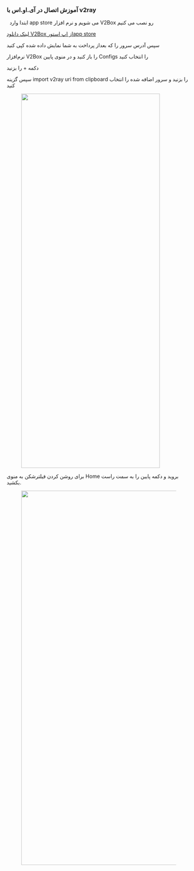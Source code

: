 <span data-post-id="1053" class="insert-page insert-page-1053 "><!-- wp:paragraph -->
<h3><strong>آموزش اتصال در آی.او.اس با v2ray</strong></h3>
<p>&nbsp; ابتدا وارد app store می شویم و نرم افزار V2Box رو نصب می کنیم</p>
<!-- /wp:paragraph -->

<!-- wp:paragraph -->
<p><a href="https://apps.apple.com/ae/app/v2box-v2ray-client/id6446814690">لینک دانلود V2Box از اپ استورapp store</a></p>
<!-- /wp:paragraph -->

<!-- wp:paragraph -->
<p>سپس آدرس سرور را که بعداز پرداخت به شما نمایش داده شده کپی کنید</p>
<!-- /wp:paragraph -->

<!-- wp:paragraph -->
<p>نرم&zwnj;افزار V2Box را باز کنید و در منوی پایین Configs را انتخاب کنید</p>
<!-- /wp:paragraph -->

<!-- wp:paragraph -->
<p>دکمه + را بزنید</p>
<!-- /wp:paragraph -->

<!-- wp:paragraph -->
<p>سپس گزینه import v2ray uri from clipboard را بزنید و سرور اضافه شده را انتخاب کنید</p>
<!-- /wp:paragraph -->

<!-- wp:image {"id":558,"sizeSlug":"large","linkDestination":"none"} -->
<figure class="wp-block-image size-large"><img fetchpriority="high" decoding="async" width="379" height="1024" class="wp-image-558" src="/wp-content/uploads/2024/11/1-1-379x1024.jpg" alt="" srcset="https://site.fast.gitgogs.com/wp-content/uploads/2024/11/1-1-379x1024.jpg 379w, https://site.fast.gitgogs.com/wp-content/uploads/2024/11/1-1-111x300.jpg 111w, https://site.fast.gitgogs.com/wp-content/uploads/2024/11/1-1.jpg 403w" sizes="(max-width: 379px) 100vw, 379px"></figure>
<!-- /wp:image -->

<!-- wp:paragraph -->
<p>برای روشن کردن فیلترشکن به منوی Home بروید و دکمه پایین را به سمت راست بکشید.</p>
<!-- /wp:paragraph -->

<!-- wp:image {"id":559,"sizeSlug":"large","linkDestination":"none"} -->
<figure class="wp-block-image size-large"><img decoding="async" width="519" height="1024" class="wp-image-559" src="/wp-content/uploads/2024/11/2-1-519x1024.jpg" alt="" srcset="https://site.fast.gitgogs.com/wp-content/uploads/2024/11/2-1-519x1024.jpg 519w, https://site.fast.gitgogs.com/wp-content/uploads/2024/11/2-1-152x300.jpg 152w, https://site.fast.gitgogs.com/wp-content/uploads/2024/11/2-1.jpg 591w" sizes="(max-width: 519px) 100vw, 519px"></figure>
<!-- /wp:image -->

<!-- wp:paragraph -->
<p>&nbsp;</p></span>
